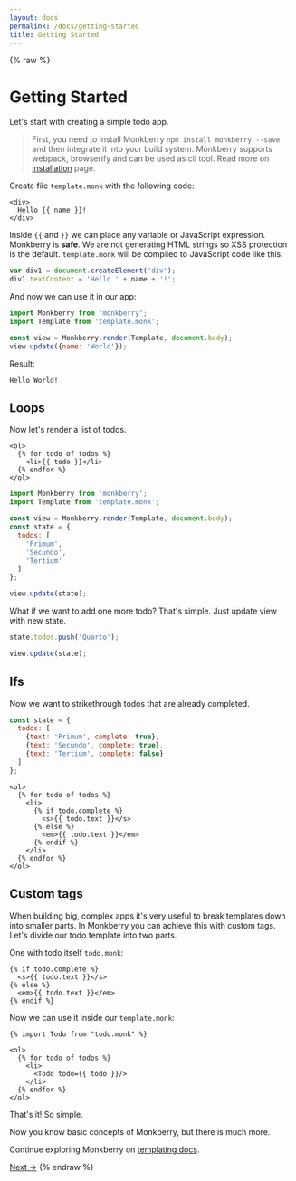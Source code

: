```yaml
---
layout: docs
permalink: /docs/getting-started
title: Getting Started
---
```

{% raw %} 
# Getting Started

Let's start with creating a simple todo app.

> First, you need to install Monkberry `npm install monkberry --save` and then integrate it into your build system. Monkberry supports webpack, browserify and can be used as cli tool. Read more on [installation](/docs/installation) page. 

Create file `template.monk` with the following code:

```monk
<div>
  Hello {{ name }}!
</div>
```

Inside `{{` and `}}` we can place any variable or JavaScript expression. Monkberry is **safe**. We are not generating HTML strings so XSS protection is the default. `template.monk` will be compiled to JavaScript code like this:

```js
var div1 = document.createElement('div');
div1.textContent = 'Hello ' + name + '!';
```

And now we can use it in our app:

```js
import Monkberry from 'monkberry';
import Template from 'template.monk';

const view = Monkberry.render(Template, document.body);
view.update({name: 'World'});
```

Result:

```
Hello World!
```

## Loops

Now let's render a list of todos.

```monk
<ol> 
  {% for todo of todos %}
    <li>{{ todo }}</li>
  {% endfor %}
</ol>
```

```js 
import Monkberry from 'monkberry';
import Template from 'template.monk';

const view = Monkberry.render(Template, document.body);
const state = {
  todos: [
    'Primum',
    'Secundo',
    'Tertium'
  ]
};

view.update(state);
```

What if we want to add one more todo? That's simple. Just update view with new state.

```js
state.todos.push('Quarto');

view.update(state);
```

## Ifs

Now we want to strikethrough todos that are already completed.

```js
const state = {
  todos: [
    {text: 'Primum', complete: true},
    {text: 'Secundo', complete: true},
    {text: 'Tertium', complete: false}
  ]
};
```

```monk
<ol> 
  {% for todo of todos %}
    <li>
      {% if todo.complete %}
        <s>{{ todo.text }}</s>
      {% else %}
        <em>{{ todo.text }}</em>
      {% endif %}
    </li>
  {% endfor %}
</ol>
```

## Custom tags

When building big, complex apps it's very useful to break templates down into smaller parts. In Monkberry you can achieve this with custom tags. Let's divide our todo template into two parts.

One with todo itself `todo.monk`:

```monk
{% if todo.complete %}
  <s>{{ todo.text }}</s>
{% else %}
  <em>{{ todo.text }}</em>
{% endif %}
```

Now we can use it inside our `template.monk`:

```monk
{% import Todo from "todo.monk" %}

<ol> 
  {% for todo of todos %}
    <li>
      <Todo todo={{ todo }}/>
    </li>
  {% endfor %}
</ol>
```

That's it! So simple.

Now you know basic concepts of Monkberry, but there is much more.

Continue exploring Monkberry on [templating docs](/docs/templating).

[Next →](/docs/templating)
{% endraw %} 
